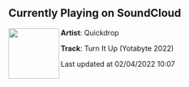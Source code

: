 ## Currently Playing on SoundCloud

[<img align="left" width="100" src="https://i1.sndcdn.com/artworks-fKYc0agg1rjoUhL9-up7xrw-t500x500.jpg">](https://soundcloud.com/quickdropmusic/turn-it-up-yotabyte-2022)

**Artist**: Quickdrop 

**Track**: Turn It Up (Yotabyte 2022)

Last updated at 02/04/2022 10:07
